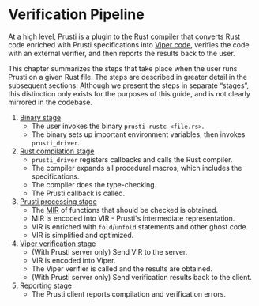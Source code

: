 # Verification Pipeline

At a high level, Prusti is a plugin to the [Rust compiler](https://rustc-dev-guide.rust-lang.org/) that converts Rust code enriched with Prusti specifications into [Viper code](https://viper.ethz.ch), verifies the code with an external verifier, and then reports the results back to the user.

This chapter summarizes the steps that take place when the user runs Prusti on a given Rust file. The steps are described in greater detail in the subsequent sections. Although we present the steps in separate “stages”, this distinction only exists for the purposes of this guide, and is not clearly mirrored in the codebase.

1. [Binary stage](binary.md)
    - The user invokes the binary `prusti-rustc <file.rs>`.
    - The binary sets up important environment variables, then invokes `prusti_driver`.
2. [Rust compilation stage](rust.md)
    - `prusti_driver` registers callbacks and calls the Rust compiler.
    - The compiler expands all procedural macros, which includes the specifications.
    - The compiler does the type-checking.
    - The Prusti callback is called.
3. [Prusti processing stage](prusti.md)
    - The [MIR](https://rustc-dev-guide.rust-lang.org/mir/index.html) of functions that should be checked is obtained.
    - MIR is encoded into VIR - Prusti's intermediate representation.
    - VIR is enriched with `fold`/`unfold` statements and other ghost code.
    - VIR is simplified and optimized.
4. [Viper verification stage](viper.md)
    - (With Prusti server only) Send VIR to the server.
    - VIR is encoded into Viper.
    - The Viper verifier is called and the results are obtained.
    - (With Prusti server only) Send verification results back to the client.
5. [Reporting stage](report.md)
    - The Prusti client reports compilation and verification errors.
